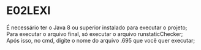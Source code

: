 # E02LEXI
 

É necessário ter o Java 8 ou superior instalado para executar o projeto; <br>
Para executar o arquivo final, só executar o arquivo runstaticChecker; <br>
Após isso, no cmd, digite o nome do arquivo .695 que você quer executar; <br>
